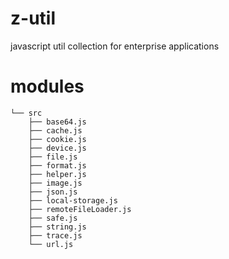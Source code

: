 # z-util
javascript util collection for enterprise applications

# modules

```shell
└── src
    ├── base64.js
    ├── cache.js
    ├── cookie.js
    ├── device.js
    ├── file.js
    ├── format.js
    ├── helper.js
    ├── image.js
    ├── json.js
    ├── local-storage.js
    ├── remoteFileLoader.js
    ├── safe.js
    ├── string.js
    ├── trace.js
    └── url.js
```